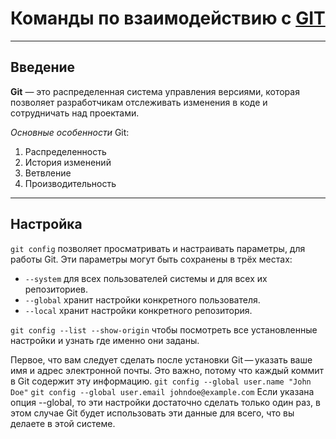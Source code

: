 # Команды по взаимодействию с [GIT](https://git-scm.com)
---
## Введение

**Git** — это распределенная система управления версиями, которая позволяет разработчикам отслеживать изменения в коде и сотрудничать над проектами.

*Основные особенности* Git:
1. Распределенность
2. История изменений
3. Ветвление
4. Производительность
---
## Настройка
`git config` позволяет просматривать и настраивать параметры, для работы Git.
Эти параметры могут быть сохранены в трёх местах:
- `--system`  для всех пользователей системы и для всех их репозиториев.
- `--global` хранит настройки конкретного пользователя.
- `--local` хранит настройки конкретного репозитория.

`git config --list --show-origin` чтобы посмотреть все установленные настройки и узнать где именно они заданы.

Первое, что вам следует сделать после установки Git — указать ваше имя и адрес электронной почты. Это важно, потому что каждый коммит в Git содержит эту информацию.
`git config --global user.name "John Doe"`
`git config --global user.email johndoe@example.com`
Если указана опция --global, то эти настройки достаточно сделать только один раз, в этом случае Git будет использовать эти данные для всего, что вы делаете в этой системе.
